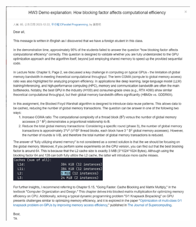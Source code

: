 ![](https://github.com/KardRi/Parallel/blob/e4e6124baaaeb63eef90df9de785901ddf6fe1ed/HW3/note1.png)
